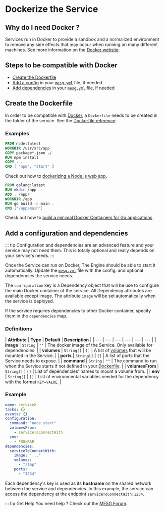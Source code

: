 # Dockerize the Service

## Why do I need Docker ?

Services run in Docker to provide a sandbox and a normalized environment to remove any side effects that may occur when running on many different machines. See more information on the [Docker website](https://www.docker.com/).

## Steps to be compatible with Docker

* [Create the Dockerfile](#create-the-dockerfile)
* [Add a config](#add-a-configuration-and-dependencies) in your [`mesg.yml`](service-file.md) file, if needed
* [Add dependencies](#add-a-configuration-and-dependencies) in your [`mesg.yml`](service-file.md) file, if needed

## Create the Dockerfile

In order to be compatible with [Docker](https://www.docker.com/), a `Dockerfile` needs to be created in the folder of the service. See the [Dockerfile reference](https://docs.docker.com/engine/reference/builder/).

### Examples

<vue-tabs>
  <v-tab title="Node" vp-markdown>
    
```dockerfile
FROM node:latest
WORKDIR /usr/src/app
COPY package*.json ./
RUN npm install
COPY . .
CMD [ "npm", "start" ]
```

Check out how to [dockerizing a Node.js web app](https://nodejs.org/en/docs/guides/nodejs-docker-webapp/).

  </v-tab>
  <v-tab title="Go" vp-markdown>

```dockerfile
FROM golang:latest
RUN mkdir /app
ADD . /app/
WORKDIR /app
RUN go build -o main .
CMD ["/app/main"]
```

Check out how to [build a minimal Docker Containers for Go applications](https://blog.codeship.com/building-minimal-docker-containers-for-go-applications/).

  </v-tab>
</vue-tabs>

## Add a configuration and dependencies

::: tip
Configuration and dependencies are an advanced feature and your service may not need them. This is totally optional and really depends on your service's needs.
:::

Once the Service can run on Docker, The Engine should be able to start it automatically. Update the [`mesg.yml`](service-file.md) file with the config. and optional dependencies the service needs.

The `configuration` key is a Dependency object that will be use to configure the main Docker container of the service. All Dependency attributes are available except image. The attribute `image` will be set automatically when the service is deployed.

If the service requires dependencies to other Docker container, specify them in the `dependencies` map.

### Definitions

| **Attribute** | **Type** | **Default** | **Description** |
| --- | --- | --- | --- | --- | --- |
| **image** | `String` | `""` | The docker image of the Service. Only available for dependencies. |
| **volumes** | `String[]` | `[]` | A list of [volumes](https://docs.docker.com/storage/volumes/) that will be mounted in the Service. |
| **ports** | `String[]` | `[]` | A list of ports that the Service needs to expose. |
| **command** | `String` | `""` | The command to run when the Service starts if not defined in your [Dockerfile](#create-the-dockerfile). |
| **volumesFrom** | `String[]` | `[]` | List of dependencies' names to mount a volume from. |
| **env** | `String[]` | `[]` | List of environmental variables needed for the dependency with the format `KEY=VALUE`. |

### Example

```yaml
name: serviceX
tasks: {}
events: {}
configuration:
  command: "node start"
  volumesFrom:
    - serviceToConnectWith
  env:
    - FOO=BAR
dependencies:
  serviceToConnectWith:
    image: "..."
    volumes:
      - "/tmp"
    ports:
      - "1234"
```

Each dependency's key is used as its **hostname** on the shared network between the service and dependencies.
In this example, the service can access the dependency at the endpoint `serviceToConnectWith:1234`.

::: tip Get Help
You need help ? Check out the <a href="https://forum.mesg.com" target="_blank">MESG Forum</a>.
